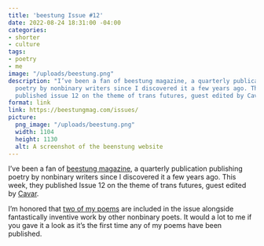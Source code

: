 ```yaml
---
title: 'beestung Issue #12'
date: 2022-08-24 18:31:00 -04:00
categories:
- shorter
- culture
tags:
- poetry
- me
image: "/uploads/beestung.png"
description: "I’ve been a fan of beestung magazine, a quarterly publication that published
  poetry by nonbinary writers since I discovered it a few years ago. This week, they
  published issue 12 on the theme of trans futures, guest edited by Cavar. \n"
format: link
link: https://beestungmag.com/issues/
picture:
  png_image: "/uploads/beestung.png"
  width: 1104 
  height: 1130
  alt: A screenshot of the beenstung website
---
```


I’ve been a fan of [beestung magazine](https://beestungmag.com), a quarterly publication publishing poetry by nonbinary writers since I discovered it a few years ago. This week, they published Issue 12 on the theme of trans futures, guest edited by [Cavar](https://www.cavar.club/). 

I’m honored that [two of my poems](https://beestungmag.com/issue12/in-your-ideal-world-what-does-the-future-of-gender-look-like-and-t4t-by-matthew-bischoff/) are included in the issue alongside fantastically inventive work by other nonbinary poets. It would a lot to me if you gave it a look as it’s the first time any of my poems have been published.
